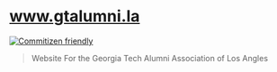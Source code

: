 # www.gtalumni.la
[![Commitizen friendly](https://img.shields.io/badge/commitizen-friendly-brightgreen.svg)](http://commitizen.github.io/cz-cli/)

> Website For the Georgia Tech Alumni Association of Los Angles
